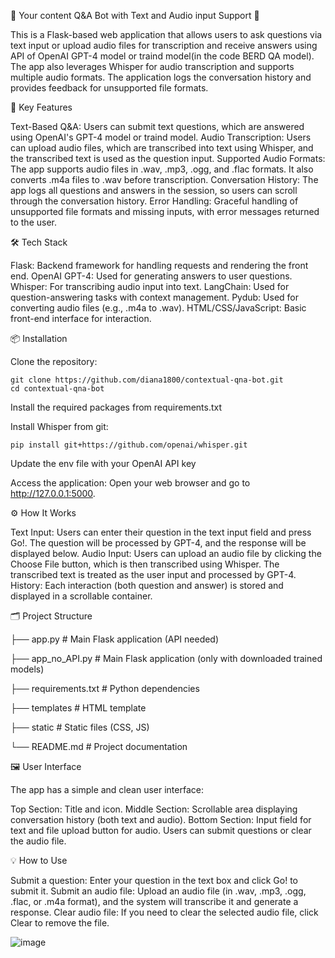 📱 Your content Q&A Bot with Text and Audio input Support 🤖

This is a Flask-based web application that allows users to ask questions via text input or upload audio files for transcription and receive answers using API of OpenAI GPT-4 model or traind model(in the code BERD QA model). The app also leverages Whisper for audio transcription and supports multiple audio formats. The application logs the conversation history and provides feedback for unsupported file formats.

🧠 Key Features

Text-Based Q&A: Users can submit text questions, which are answered using OpenAI's GPT-4 model or traind model.
Audio Transcription: Users can upload audio files, which are transcribed into text using Whisper, and the transcribed text is used as the question input.
Supported Audio Formats: The app supports audio files in .wav, .mp3, .ogg, and .flac formats. It also converts .m4a files to .wav before transcription.
Conversation History: The app logs all questions and answers in the session, so users can scroll through the conversation history.
Error Handling: Graceful handling of unsupported file formats and missing inputs, with error messages returned to the user.

🛠️ Tech Stack

Flask: Backend framework for handling requests and rendering the front end.
OpenAI GPT-4: Used for generating answers to user questions.
Whisper: For transcribing audio input into text.
LangChain: Used for question-answering tasks with context management.
Pydub: Used for converting audio files (e.g., .m4a to .wav).
HTML/CSS/JavaScript: Basic front-end interface for interaction.

📦 Installation

Clone the repository:

    git clone https://github.com/diana1800/contextual-qna-bot.git
    cd contextual-qna-bot

Install the required packages from requirements.txt

Install Whisper from git:

    pip install git+https://github.com/openai/whisper.git

Update the env file with your OpenAI API key


Access the application: Open your web browser and go to http://127.0.0.1:5000.

⚙️ How It Works

Text Input: Users can enter their question in the text input field and press Go!. The question will be processed by GPT-4, and the response will be displayed below.
Audio Input: Users can upload an audio file by clicking the Choose File button, which is then transcribed using Whisper. The transcribed text is treated as the user input and processed by GPT-4.
History: Each interaction (both question and answer) is stored and displayed in a scrollable container.

🗂️ Project Structure


├── app.py                # Main Flask application (API needed)

├── app_no_API.py                # Main Flask application (only with downloaded trained models)

├── requirements.txt      # Python dependencies

├── templates             # HTML template

├── static                # Static files (CSS, JS)

└── README.md             # Project documentation

🖼️ User Interface

The app has a simple and clean user interface:

Top Section: Title and icon.
Middle Section: Scrollable area displaying conversation history (both text and audio).
Bottom Section: Input field for text and file upload button for audio. Users can submit questions or clear the audio file.

💡 How to Use

Submit a question:
Enter your question in the text box and click Go! to submit it.
Submit an audio file:
Upload an audio file (in .wav, .mp3, .ogg, .flac, or .m4a format), and the system will transcribe it and generate a response.
Clear audio file:
If you need to clear the selected audio file, click Clear to remove the file.




![image](https://github.com/user-attachments/assets/f83842a0-5719-4823-9489-b5035c947fd9)

